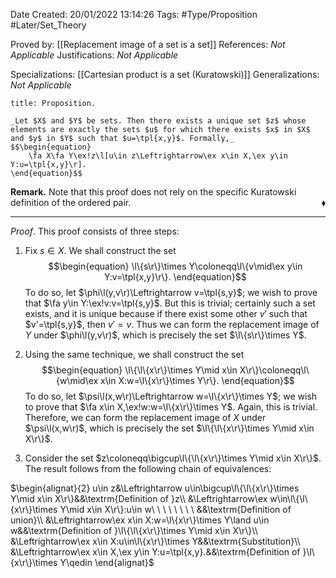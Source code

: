 <div class="topSpace"></div>

Date Created: 20/01/2022 13:14:26
Tags: #Type/Proposition #Later/Set_Theory

Proved by: [[Replacement image of a set is a set]]
References: _Not Applicable_
Justifications: _Not Applicable_

Specializations: [[Cartesian product is a set (Kuratowski)]]
Generalizations: _Not Applicable_

``` ad-Proposition
title: Proposition.

_Let $X$ and $Y$ be sets. Then there exists a unique set $z$ whose elements are exactly the sets $u$ for which there exists $x$ in $X$ and $y$ in $Y$ such that $u=\tpl{x,y}$. Formally,_
$$\begin{equation}
    \fa X\fa Y\ex!z\l[u\in z\Leftrightarrow\ex x\in X,\ex y\in Y:u=\tpl{x,y}\r].
\end{equation}$$

```

**Remark.** Note that this proof does not rely on the specific Kuratowski definition of the ordered pair.<span style="float:right;">$\blacklozenge$</span>

---

_Proof_. This proof consists of three steps:
1. Fix $s\in X$. We shall construct the set
$$\begin{equation}
    \l\{s\r\}\times Y\coloneqq\l\{v\mid\ex y\in Y:v=\tpl{x,y}\r\}.
\end{equation}$$
To do so, let $\phi\l(y,v\r)\Leftrightarrow v=\tpl{s,y}$; we wish to prove that $\fa y\in Y:\ex!v:v=\tpl{s,y}$. But this is trivial; certainly such a set exists, and it is unique because if there exist some other $v'$ such that $v'=\tpl{s,y}$, then $v'=v$. Thus we can form the replacement image of $Y$ under $\phi\l(y,v\r)$, which is precisely the set $\l\{s\r\}\times Y$.

2. Using the same technique, we shall construct the set
$$\begin{equation}
    \l\{\l\{x\r\}\times Y\mid x\in X\r\}\coloneqq\l\{w\mid\ex x\in X:w=\l\{x\r\}\times Y\r\}.
\end{equation}$$
To do so, let $\psi\l(x,w\r)\Leftrightarrow w=\l\{x\r\}\times Y$; we wish to prove that $\fa x\in X,\ex!w:w=\l\{x\r\}\times Y$. Again, this is trivial. Therefore, we can form the replacement image of $X$ under $\psi\l(x,w\r)$, which is precisely the set $\l\{\l\{x\r\}\times Y\mid x\in X\r\}$.
3. Consider the set $z\coloneqq\bigcup\l\{\l\{x\r\}\times Y\mid x\in X\r\}$. The result follows from the following chain of equivalences:

$\begin{alignat}{2}
    u\in z&\Leftrightarrow u\in\bigcup\l\{\l\{x\r\}\times Y\mid x\in X\r\}&&\textrm{Definition of }z\\
    &\Leftrightarrow\ex w\in\l\{\l\{x\r\}\times Y\mid x\in X\r\}:u\in w\ \ \ \ \ \ \ \ &&\textrm{Definition of union}\\
    &\Leftrightarrow\ex x\in X:w=\l\{x\r\}\times Y\land u\in w&&\textrm{Definition of }\l\{\l\{x\r\}\times Y\mid x\in X\r\}\\
    &\Leftrightarrow\ex x\in X:u\in\l\{x\r\}\times Y&&\textrm{Substitution}\\
    &\Leftrightarrow\ex x\in X,\ex y\in Y:u=\tpl{x,y}.&&\textrm{Definition of }\l\{x\r\}\times Y\qedin
\end{alignat}$
